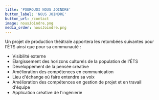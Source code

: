 ```yaml
---
title: 'POURQUOI NOUS JOINDRE'
button_label: 'NOUS JOINDRE'
button_url: /contact
image: nousJoindre.png
media_order: nousJoindre.png
---
```


Un projet de production théâtrale apportera les retombées suivantes pour l’ÉTS ainsi que pour sa communauté :

* Visibilité externe
* Élargissement des horizons culturels de la population de l'ÉTS
* Développement de la pensée créative
* Amélioration des compétences en communication
* Lieu d'échange où faire entendre sa voix
* Amélioration des compétences en gestion de projet et en travail d'équipe
* Application créative de l'ingénierie